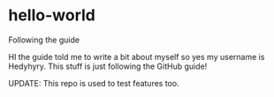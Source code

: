 # hello-world
Following the guide

HI the guide told me to write a bit about myself so yes my username is Hedyhyry. This stuff is just following the GitHub guide!

UPDATE:
This repo is used to test features too.
